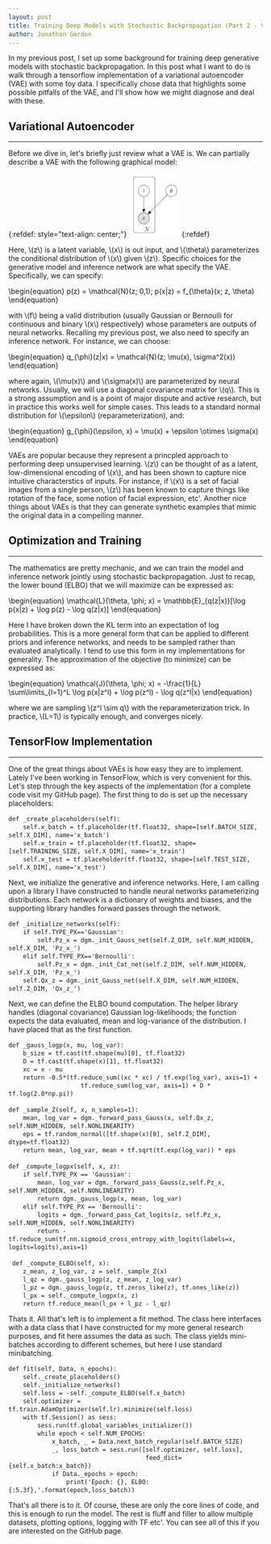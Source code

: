 ```yaml
---
layout: post
title: Training Deep Models with Stochastic Backpropagation (Part 2 - Variational Autoencoder)
author: Jonathan Gordon
---
```


In my previous post, I set up some background for training deep generative models with stochastic backpropagation. In this post what I want to do is walk through a tensorflow implementation of a variational autoencoder (VAE) with some toy data. I specifically chose data that highlights some possible pitfalls of the VAE, and I'll show how we might diagnose and deal with these. 

## Variational Autoencoder
-----

Before we dive in, let's briefly just review what a VAE is. We can partially describe a VAE with the following graphical model:

{:refdef: style="text-align: center;"}
<img src="https://raw.githubusercontent.com/Gordonjo/Jekyll-Mono/gh-pages/images/vae.png" width="20%" height="20%">
{:refdef}

Here, \\(z\\) is a latent variable, \\(x\\) is out input, and \\(\theta\\) parameterizes the conditional distribution of \\(x\\) given \\(z\\). Specific choices for the generative model and inference network are what specify the VAE. Specifically, we can specify:

\begin{equation}
p(z) = \mathcal{N}(z; 0,1); p(x|z) = f_{\theta}(x; z, \theta)
\end{equation}

with \\(f\\) being a valid distribution (usually Gaussian or Bernoulli for continuous and binary \\(x\\) respectively) whose parameters are outputs of neural networks. Recalling my previous post, we also need to specify an inference network. For instance, we can choose:

\begin{equation}
q_{\phi}(z|x) = \mathcal{N}(z; \mu(x), \sigma^2(x))
\end{equation}

where again, \\(\mu(x)\\) and \\(\sigma(x)\\) are parameterized by neural networks. Usually, we will use a diagonal covariance matrix for \\(q\\). This is a strong assumption and is a point of major dispute and active research, but in practice this works well for simple cases. This leads to a standard normal distribution for \\(\epsilon\\) (reparameterization), and:

\begin{equation}
g_{\phi}(\epsilon, x) = \mu(x) + \epsilon \otimes \sigma(x)
\end{equation}

VAEs are popular because they represent a princpled approach to performing deep unsupervised learning. \\(z\\) can be thought of as a latent, low-dimensional encoding of \\(x\\), and has been shown to capture nice intuitive characterstics of inputs. For instance, if \\(x\\) is a set of facial images from a single person, \\(z\\) has been known to capture things like rotation of the face, some notion of facial expression, etc'. Another nice things about VAEs is that they can generate synthetic examples that mimic the original data in a compelling manner. 

## Optimization and Training
-----

The mathematics are pretty mechanic, and we can train the model and inference network jointly using stochastic backpropagation. Just to recap, the lower bound (ELBO) that we will maximize can be expressed as:

\begin{equation}
\mathcal{L}(\theta, \phi; x) = \mathbb{E}_{q(z|x)}[\log p(x|z) + \log p(z) - \log q(z|x)]
\end{equation}

Here I have broken down the KL term into an expectation of log probabilities. This is a more general form that can be applied to different priors and inference networks, and needs to be sampled rather than evaluated analytically. I tend to use this form in my implementations for generality. The approximation of the objective (to minimize) can be expressed as:

\begin{equation}
\mathcal{J}(\theta, \phi; x) = -\frac{1}{L} \sum\limits_{l=1}^L \log p(x|z^l) + \log p(z^l) - \log q(z^l|x)
\end{equation}

where we are sampling \\(z^l \sim q\\) with the reparameterization trick. In practice, \\(L=1\\) is typically enough, and converges nicely. 

## TensorFlow Implementation 
-----

One of the great things about VAEs is how easy they are to implement. Lately I've been working in TensorFlow, which is very convenient for this. Let's step through the key aspects of the implementation (for a complete code visit my GitHub page). The first thing to do is set up the necessary placeholders:

```
def _create_placeholders(self):
    self.x_batch = tf.placeholder(tf.float32, shape=[self.BATCH_SIZE, self.X_DIM], name='x_batch')
    self.x_train = tf.placeholder(tf.float32, shape=[self.TRAINING_SIZE, self.X_DIM], name='x_train')
    self.x_test = tf.placeholder(tf.float32, shape=[self.TEST_SIZE, self.X_DIM], name='x_test')
```

Next, we initialize the generative and inference networks. Here, I am calling upon a library I have constructed to handle neural networks parameterizing distributions. Each network is a dictionary of weights and biases, and the supporting library handles forward passes through the network.

```
def _initialize_networks(self):
    if self.TYPE_PX=='Gaussian':
        self.Pz_x = dgm._init_Gauss_net(self.Z_DIM, self.NUM_HIDDEN, self.X_DIM, 'Pz_x_')
    elif self.TYPE_PX=='Bernoulli':
        self.Pz_x = dgm._init_Cat_net(self.Z_DIM, self.NUM_HIDDEN, self.X_DIM, 'Pz_x_')	   
    self.Qx_z = dgm._init_Gauss_net(self.X_DIM, self.NUM_HIDDEN, self.Z_DIM, 'Qx_z_')
```

Next, we can define the ELBO bound computation. The helper library handles (diagonal covariance) Gaussian log-likelihoods; the function expects the data evaluated, mean and log-variance of the distribution. I have placed that as the first function.

```
def _gauss_logp(x, mu, log_var):
    b_size = tf.cast(tf.shape(mu)[0], tf.float32)
    D = tf.cast(tf.shape(x)[1], tf.float32)
    xc = x - mu
    return -0.5*(tf.reduce_sum((xc * xc) / tf.exp(log_var), axis=1) + 
    				tf.reduce_sum(log_var, axis=1) + D * tf.log(2.0*np.pi))

def _sample_Z(self, x, n_samples=1):
	mean, log_var = dgm._forward_pass_Gauss(x, self.Qx_z, self.NUM_HIDDEN, self.NONLINEARITY)
	eps = tf.random_normal([tf.shape(x)[0], self.Z_DIM], dtype=tf.float32)
	return mean, log_var, mean + tf.sqrt(tf.exp(log_var)) * eps 

def _compute_logpx(self, x, z):
    if self.TYPE_PX == 'Gaussian':
        mean, log_var = dgm._forward_pass_Gauss(z,self.Pz_x, self.NUM_HIDDEN, self.NONLINEARITY)
        return dgm._gauss_logp(x, mean, log_var)
    elif self.TYPE_PX == 'Bernoulli':
        logits = dgm._forward_pass_Cat_logits(z, self.Pz_x, self.NUM_HIDDEN, self.NONLINEARITY)
        return -tf.reduce_sum(tf.nn.sigmoid_cross_entropy_with_logits(labels=x, logits=logits),axis=1)

 def _compute_ELBO(self, x):
    z_mean, z_log_var, z = self._sample_Z(x)
    l_qz = dgm._gauss_logp(z, z_mean, z_log_var)
    l_pz = dgm._gauss_logp(z, tf.zeros_like(z), tf.ones_like(z)) 
    l_px = self._compute_logpx(x, z)
    return tf.reduce_mean(l_px + l_pz - l_qz)
```

Thats it. All that's left is to implement a fit method. The class here interfaces with a data class that I have constructed for my more general research purposes, and fit here assumes the data as such. The class yields mini-batches according to different schemes, but here I use standard minibatching.

```
def fit(self, Data, n_epochs):
    self._create_placeholders()
    self._initialize_networks()
    self.loss = -self._compute_ELBO(self.x_batch)
    self.optimizer = tf.train.AdamOptimizer(self.lr).minimize(self.loss)
    with tf.Session() as sess:
        sess.run(tf.global_variables_initializer()) 
        while epoch < self.NUM_EPOCHS:
            x_batch, _ = Data.next_batch_regular(self.BATCH_SIZE)
            _, loss_batch = sess.run([self.optimizer, self.loss], 
                                      feed_dict={self.x_batch:x_batch})
            if Data._epochs > epoch:
                print('Epoch: {}, ELBO: {:5.3f},'.format(epoch,loss_batch)) 
```

That's all there is to it. Of course, these are only the core lines of code, and this is enough to run the model. The rest is fluff and filler to allow multiple datasets, plotting options, logging with TF etc'. You can see all of this if you are interested on the GitHub page.
